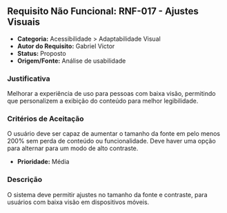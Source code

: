 ## Requisito Não Funcional: RNF-017 - Ajustes Visuais

- **Categoria:** Acessibilidade > Adaptabilidade Visual
- **Autor do Requisito:** Gabriel Victor
- **Status:** Proposto
- **Origem/Fonte:** Análise de usabilidade

### Justificativa
Melhorar a experiência de uso para pessoas com baixa visão, permitindo que personalizem a exibição do conteúdo para melhor legibilidade.

### Critérios de Aceitação
O usuário deve ser capaz de aumentar o tamanho da fonte em pelo menos 200% sem perda de conteúdo ou funcionalidade. Deve haver uma opção para alternar para um modo de alto contraste.

- **Prioridade:** Média
### Descrição
O sistema deve permitir ajustes no tamanho da fonte e contraste, para usuários com baixa visão em dispositivos móveis.